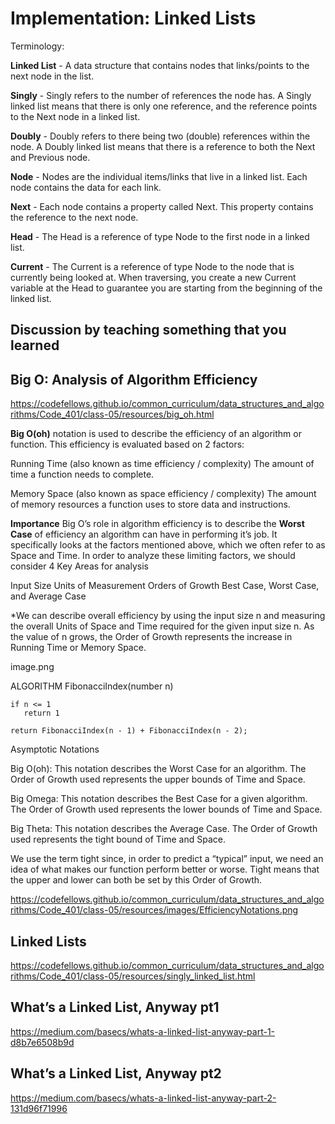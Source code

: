 # Implementation: Linked Lists

Terminology:

**Linked List** - A data structure that contains nodes that links/points to the next node in the list.

**Singly** - Singly refers to the number of references the node has. A Singly linked list means that there is only one reference, and the reference points to the Next node in a linked list.

**Doubly** - Doubly refers to there being two (double) references within the node. A Doubly linked list means that there is a reference to both the Next and Previous node.

**Node** - Nodes are the individual items/links that live in a linked list. Each node contains the data for each link.

**Next** - Each node contains a property called Next. This property contains the reference to the next node.

**Head** - The Head is a reference of type Node to the first node in a linked list.

**Current** - The Current is a reference of type Node to the node that is currently being looked at. When traversing, you create a new Current variable at the Head to guarantee you are starting from the beginning of the linked list.

## Discussion by teaching something that you learned

## Big O: Analysis of Algorithm Efficiency

<https://codefellows.github.io/common_curriculum/data_structures_and_algorithms/Code_401/class-05/resources/big_oh.html>

**Big O(oh)** notation is used to describe the efficiency of an algorithm or function. This efficiency is evaluated based on 2 factors:

Running Time (also known as time efficiency / complexity)
The amount of time a function needs to complete.

Memory Space (also known as space efficiency / complexity)
The amount of memory resources a function uses to store data and instructions.

**Importance**
Big O’s role in algorithm efficiency is to describe the **Worst Case** of efficiency an algorithm can have in performing it’s job. It specifically looks at the factors mentioned above, which we often refer to as Space and Time. In order to analyze these limiting factors, we should consider 4 Key Areas for analysis

Input Size
Units of Measurement
Orders of Growth
Best Case, Worst Case, and Average Case

*We can describe overall efficiency by using the input size n and measuring the overall Units of Space and Time required for the given input size n. As the value of n grows, the Order of Growth represents the increase in Running Time or Memory Space.


image.png

ALGORITHM FibonacciIndex(number n)

    if n <= 1
       return 1

    return FibonacciIndex(n - 1) + FibonacciIndex(n - 2);

Asymptotic Notations

Big O(oh): This notation describes the Worst Case for an algorithm. The Order of Growth used represents the upper bounds of Time and Space.

Big Omega: This notation describes the Best Case for a given algorithm. The Order of Growth used represents the lower bounds of Time and Space.

Big Theta: This notation describes the Average Case. The Order of Growth used represents the tight bound of Time and Space.

We use the term tight since, in order to predict a “typical” input, we need an idea of what makes our function perform better or worse. Tight means that the upper and lower can both be set by this Order of Growth.

<https://codefellows.github.io/common_curriculum/data_structures_and_algorithms/Code_401/class-05/resources/images/EfficiencyNotations.png>

## Linked Lists

<https://codefellows.github.io/common_curriculum/data_structures_and_algorithms/Code_401/class-05/resources/singly_linked_list.html>

## What’s a Linked List, Anyway pt1

<https://medium.com/basecs/whats-a-linked-list-anyway-part-1-d8b7e6508b9d>

## What’s a Linked List, Anyway pt2

<https://medium.com/basecs/whats-a-linked-list-anyway-part-2-131d96f71996>